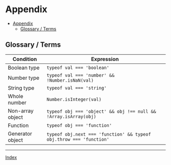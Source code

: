 
# Appendix

- [Appendix](#appendix)
  - [Glossary / Terms](#glossary--terms)

## Glossary / Terms

| Condition              | Expression |
|------------------------|------------|
| Boolean type           | `typeof val === 'boolean'` |
| Number type            | `typeof val === 'number' && !Number.isNaN(val)` |
| String type            | `typeof val === 'string'`  |
| Whole number           | `Number.isInteger(val)` |
| Non-array object       | `typeof obj === 'object' && obj !== null && !Array.isArray(obj)` |
| Function               | `typeof obj === 'function'` |
| Generator object       | `typeof obj.next === 'function' && typeof obj.throw === 'function'` |

----

[Index](./index.md)